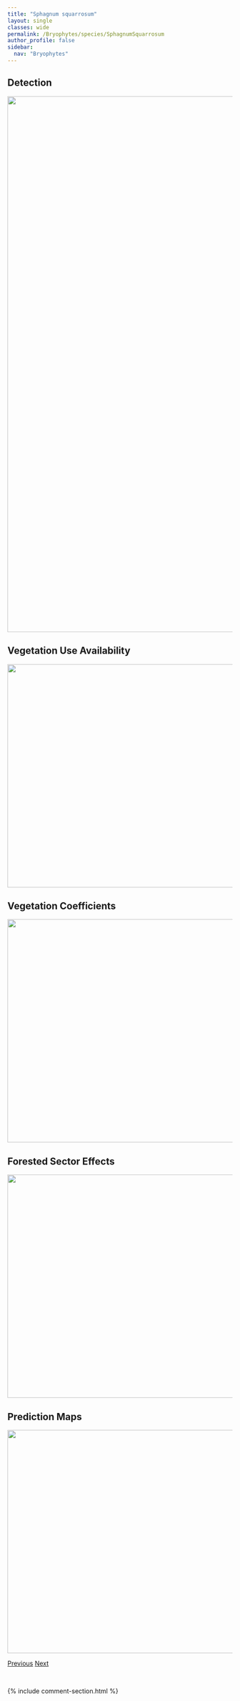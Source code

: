 ```yaml
---
title: "Sphagnum squarrosum"
layout: single
classes: wide
permalink: /Bryophytes/species/SphagnumSquarrosum
author_profile: false
sidebar:
  nav: "Bryophytes"
---
```


<h2>Detection</h2>

<a href="https://drive.google.com/uc?export=view&id=1aaWP-KFkNxv-ghSnFiFV5Zca7cljgfdK">
<img src="https://drive.google.com/uc?export=view&id=1aaWP-KFkNxv-ghSnFiFV5Zca7cljgfdK" height = "1200" width = "800">
</a>


<h2>Vegetation Use Availability</h2>

<a href="https://drive.google.com/uc?export=view&id=1CupAc48lDiCgQ-HBxlsUm4sXs2kWrJVD">
<img src="https://drive.google.com/uc?export=view&id=1CupAc48lDiCgQ-HBxlsUm4sXs2kWrJVD" height = "500" width = "1000">
</a>


<h2>Vegetation Coefficients</h2>

<a href="https://drive.google.com/uc?export=view&id=1dR6hVfWiZJPb8lgeIlgd11n4FNJmn4TQ">
<img src="https://drive.google.com/uc?export=view&id=1dR6hVfWiZJPb8lgeIlgd11n4FNJmn4TQ" height = "500" width = "1000">
</a>


<h2>Forested Sector Effects</h2>

<a href="https://drive.google.com/uc?export=view&id=1uIZZjvT2FKKSAAzwDX-Uzof3lHrtUZ24">
<img src="https://drive.google.com/uc?export=view&id=1uIZZjvT2FKKSAAzwDX-Uzof3lHrtUZ24" height = "500" width = "1000">
</a>


<h2>Prediction Maps</h2>

<a href="https://drive.google.com/uc?export=view&id=11x8jrgRXYSRVoDWeRgj24aalMg9GOwS3">
<img src="https://drive.google.com/uc?export=view&id=11x8jrgRXYSRVoDWeRgj24aalMg9GOwS3" height = "500" width = "1000">
</a>


<a href="/DevelopmentWebsite/Bryophytes/species/SphagnumRussowii" class="pagination--pager" title="Sphagnum russowii">Previous</a> <a href="/DevelopmentWebsite/Bryophytes/species/SphagnumSubsecundum" class="pagination--pager" title="Sphagnum subsecundum">Next</a>

<p>&nbsp;</p>

{% include comment-section.html %}
